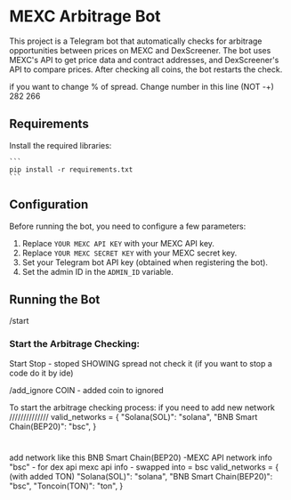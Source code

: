 # MEXC Arbitrage Bot

This project is a Telegram bot that automatically checks for arbitrage opportunities between prices on MEXC and DexScreener. The bot uses MEXC's API to get price data and contract addresses, and DexScreener's API to compare prices.
After checking all coins, the bot restarts the check.

if you want to change % of spread. Change number in this line (NOT -+) 282 266
## Requirements
   Install the required libraries:

    ```
    pip install -r requirements.txt
    ```

## Configuration

Before running the bot, you need to configure a few parameters:

1. Replace `YOUR MEXC API KEY` with your MEXC API key.
2. Replace `YOUR MEXC SECRET KEY` with your MEXC secret key.
3. Set your Telegram bot API key (obtained when registering the bot).
4. Set the admin ID in the `ADMIN_ID` variable.

## Running the Bot
/start

### Start the Arbitrage Checking:
 Start
 Stop - stoped SHOWING spread not check it (if you want to stop a code do it by ide)

 /add_ignore COIN - added coin to ignored

To start the arbitrage checking process:
if you need to add new network //////////////
valid_networks = {
        "Solana(SOL)": "solana",
        "BNB Smart Chain(BEP20)": "bsc",
    }
 #
add network like this
BNB Smart Chain(BEP20) -MEXC API network info
"bsc" - for dex api
mexc api info - swapped into = bsc
valid_networks = { (with added TON)
        "Solana(SOL)": "solana",
        "BNB Smart Chain(BEP20)": "bsc",
        "Toncoin(TON)": "ton",
    }